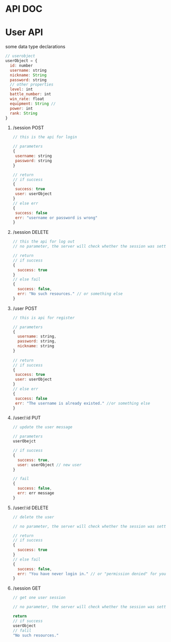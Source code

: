 # API DOC

# User API

some data type declarations

  ```javascript
  // userobject
  userObject = {
    id: number
    username: string
    nickname: String
    password: string
    // other properties
    level: int
    battle_number: int
    win_rate: float
    equipment: String // 
    power: int
    rank: String
  }
  ```
1. /session POST

   ```javascript
   // this is the api for login

   // parameters
   {
   	username: string
   	password: string
   }

   // return
   // if success
   {
   	success: true
   	user: userObject 
   }
   // else err
   {
   	success: false
   	err: "username or password is wrong"
   }
   ```

2. /session DELETE

   ```javascript
   // this the api for log out
   // no parameter, the server will check whether the session was setted

   // return
   // if success
   {
     success: true
   }
   // else fail
   {
     success: false,
     err: "No such resources." // or something else
   }
   ```

3. /user POST

   ```javascript
   // this is api for register

   // parameters
   {
     username: string,
     password: string,
     nickname: string
   }
     
   // return
   // if success
   {
   	success: true
   	user: userObject 
   }
   // else err
   {
   	success: false
   	err: "The username is already existed." //or something else
   }
   ```

4. /user/:id PUT

   ```javascript
   // update the user message

   // parameters
   userObejct

   // if success
   {
     success: true,
     user: userObject // new user
   }

   // fail
   {
     success: false,
     err: err message
   }
   ```

5. /user/:id DELETE

   ```javascript
   // delete the user

   // no parameter, the server will check whether the session was setted

   // return
   // if success
   {
     success: true
   }
   // else fail
   {
     success: false,
     err: "You have never login in." // or "permission denied" for you want to delele other 	user
   }
   ```

6. /session GET

   ```javascript
   // get one user session

   // no parameter, the server will check whether the session was setted

   return
   // if success
   userObject
   // falil
   "No such resources."
   ```

   ​